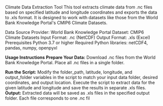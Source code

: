 Climate Data Extraction Tool
This tool extracts climate data from .nc files based on specified latitude and longitude coordinates and exports the data to .xls format. It is designed to work with datasets like those from the World Bank Knowledge Portal's CMIP6 Climate Datasets.

Data Source Provider: World Bank Knowledge Portal
Dataset: CMIP6 Climate Datasets
Input Format: .nc (NetCDF)
Output Format: .xls (Excel)
Prerequisites
Python 3.7 or higher
Required Python libraries: netCDF4, pandas, numpy, openpyxl

**Usage Instructions**
**Prepare Your Data:**
Download .nc files from the World Bank Knowledge Portal.
Place all .nc files in a single folder.

**Run the Script:**
Modify the folder_path, latitude, longitude, and output_folder variables in the script to match your input data folder, desired coordinates, and output location.
Execute the script to extract data for the given latitude and longitude and save the results in separate .xls files.
**Output:**
Extracted data will be saved as .xls files in the specified output folder. Each file corresponds to one .nc fil
